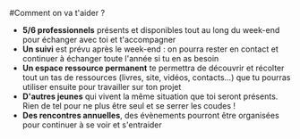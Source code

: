 #Comment on va t'aider ? 

- **5/6 professionnels** présents et disponibles tout au long du week-end pour échanger avec toi et t'accompagner
- **Un suivi** est prévu après le week-end : on pourra rester en contact et continuer à échanger toute l'année si tu en as besoin
- **Un espace ressource permanent** te permettra de découvrir et récolter tout un tas de ressources (livres, site, vidéos, contacts...) que tu pourras utiliser ensuite pour travailler sur ton projet
- **D'autres jeunes** qui vivent la même situation que toi seront présents. Rien de tel pour ne plus être seul et se serrer les coudes !
- **Des rencontres annuelles**, des évènements pourront être organisées pour continuer à se voir et s'entraider


